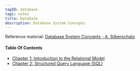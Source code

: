 ```yaml
---
tagID: database
tags: notes
title: Database
description: Database System Concepts
---
```


Reference material: [Database System Concepts - A. Silberschatz](https://www.amazon.com/Database-System-Concepts-Abraham-Silberschatz/dp/1260084507)

#### Table Of Contents

* [Chapter 1: Introduction to the Relational Model](1-RelationalModelIntro)
* [Chapter 2: Structured Query Language (SQL)](1-SQL)
